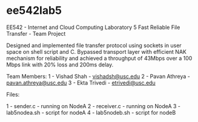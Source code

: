 # ee542lab5

EE542 - Internet and Cloud Computing
Laboratory 5
Fast Reliable File Transfer - Team Project

Designed and implemented file transfer protocol using sockets in user space on shell script and C. Bypassed transport layer with efficient NAK mechanism for reliability and achieved a throughput of 43Mbps over a 100 Mbps link with 20% loss and 200ms delay.

Team Members:
1 - Vishad Shah - vishadsh@usc.edu
2 - Pavan Athreya - pavan.athreya@usc.edu
3 - Ekta Trivedi - etrivedi@usc.edu

Files:

1 - sender.c - running on NodeA
2 - receiver.c - running on NodeA
3 - lab5nodea.sh - script for nodeA
4 - lab5nodeb.sh - script for nodeB
